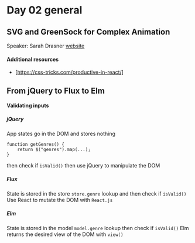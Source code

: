 # Day 02 general

## SVG and GreenSock for Complex Animation
Speaker: Sarah Drasner [website](http://sarahdrasnerdesign.com/)

#### Additional resources
* [https://css-tricks.com/productive-in-react/]


## From jQuery to Flux to Elm

#### Validating inputs

##### jQuery 
App states go in the DOM and stores nothing

```
function getGenres() {
    return $("genres").map(...);
}
```

then check if `isValid()`
then use jQuery to manipulate the DOM

##### Flux
State is stored in the store
`store.genre` 
lookup and then check if `isValid()`
Use React to mutate the DOM with `React.js`

##### Elm
State is stored in the model
`model.genre` 
lookup then check if `isValid()`
Elm returns the desired view of the DOM with `view()`
